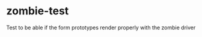 zombie-test
===========

Test to be able if the form prototypes render properly with the zombie driver
